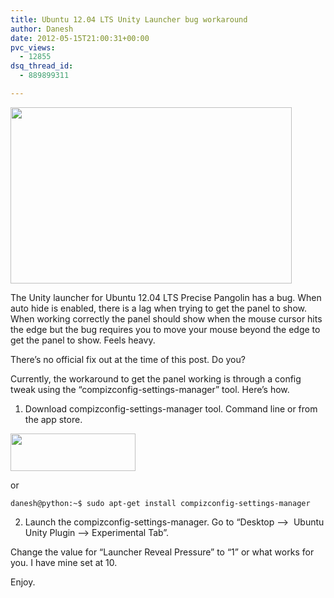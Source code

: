 ```yaml
---
title: Ubuntu 12.04 LTS Unity Launcher bug workaround
author: Danesh
date: 2012-05-15T21:00:31+00:00
pvc_views:
  - 12855
dsq_thread_id:
  - 889899311

---
```

<a href="/posts/ubuntu-12-04-lts-unity-launcher-bug-workaround/compizconfig-settings-manager-experimental-tab/" rel="attachment wp-att-2479"><img loading="lazy" class="alignnone size-medium wp-image-2479" title="CompizConfig-Settings-Manager-Experimental-Tab" src="/wp-content/uploads/2012/05/CompizConfig-Settings-Manager-Experimental-Tab-450x282.png" alt="" width="450" height="282" srcset="/wp-content/uploads/2012/05/CompizConfig-Settings-Manager-Experimental-Tab-450x282.png 450w, /wp-content/uploads/2012/05/CompizConfig-Settings-Manager-Experimental-Tab.png 992w" sizes="(max-width: 450px) 100vw, 450px" /></a>

The Unity launcher for Ubuntu 12.04 LTS Precise Pangolin has a bug. When auto hide is enabled, there is a lag when trying to get the panel to show. When working correctly the panel should show when the mouse cursor hits the edge but the bug requires you to move your mouse beyond the edge to get the panel to show. Feels heavy.

There&#8217;s no official fix out at the time of this post. Do you?

Currently, the workaround to get the panel working is through a config tweak using the &#8220;compizconfig-settings-manager&#8221; tool. Here&#8217;s how.

1. Download compizconfig-settings-manager tool. Command line or from the app store.

[<img loading="lazy" class="alignnone" title="CompizConfig Settings Manager" src="https://apps.ubuntu.com/assets/images/scbutton-free-200px.png" alt="" width="200" height="60" />][1]

or

`danesh@python:~$ sudo apt-get install compizconfig-settings-manager`

2. Launch the compizconfig-settings-manager. Go to &#8220;Desktop &#8211;>  Ubuntu Unity Plugin &#8211;> Experimental Tab&#8221;.

Change the value for &#8220;Launcher Reveal Pressure&#8221; to &#8220;1&#8221; or what works for you. I have mine set at 10.

Enjoy.

 [1]: https://apps.ubuntu.com/cat/applications/compizconfig-settings-manager/